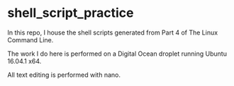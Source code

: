 # shell_script_practice
In this repo, I house the shell scripts generated from Part 4 of The Linux Command Line.

The work I do here is performed on a Digital Ocean droplet running Ubuntu 16.04.1 x64. 

All text editing is performed with nano.
